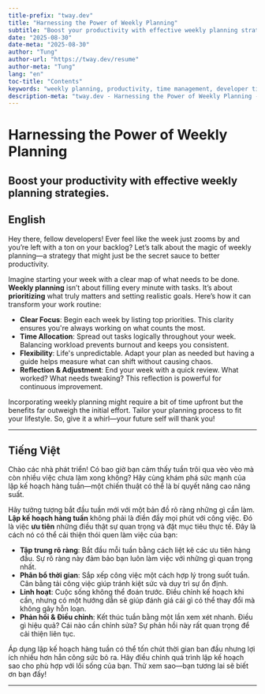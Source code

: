 ```yaml
---
title-prefix: "tway.dev"
title: "Harnessing the Power of Weekly Planning"
subtitle: "Boost your productivity with effective weekly planning strategies."
date: "2025-08-30"
date-meta: "2025-08-30"
author: "Tung"
author-url: "https://tway.dev/resume"
author-meta: "Tung"
lang: "en"
toc-title: "Contents"
keywords: "weekly planning, productivity, time management, developer tips, planning strategies"
description-meta: "tway.dev - Harnessing the Power of Weekly Planning - Boost your productivity with effective weekly planning strategies."
---
```


# Harnessing the Power of Weekly Planning
## Boost your productivity with effective weekly planning strategies.

## English
Hey there, fellow developers! Ever feel like the week just zooms by and you’re left with a ton on your backlog? Let’s talk about the magic of weekly planning—a strategy that might just be the secret sauce to better productivity.

Imagine starting your week with a clear map of what needs to be done. **Weekly planning** isn’t about filling every minute with tasks. It’s about **prioritizing** what truly matters and setting realistic goals. Here’s how it can transform your work routine:

- **Clear Focus**: Begin each week by listing top priorities. This clarity ensures you're always working on what counts the most.
- **Time Allocation**: Spread out tasks logically throughout your week. Balancing workload prevents burnout and keeps you consistent.
- **Flexibility**: Life's unpredictable. Adapt your plan as needed but having a guide helps measure what can shift without causing chaos.
- **Reflection & Adjustment**: End your week with a quick review. What worked? What needs tweaking? This reflection is powerful for continuous improvement.

Incorporating weekly planning might require a bit of time upfront but the benefits far outweigh the initial effort. Tailor your planning process to fit your lifestyle. So, give it a whirl—your future self will thank you!

---

## Tiếng Việt
Chào các nhà phát triển! Có bao giờ bạn cảm thấy tuần trôi qua vèo vèo mà còn nhiều việc chưa làm xong không? Hãy cùng khám phá sức mạnh của lập kế hoạch hàng tuần—một chiến thuật có thể là bí quyết nâng cao năng suất.

Hãy tưởng tượng bắt đầu tuần mới với một bản đồ rõ ràng những gì cần làm. **Lập kế hoạch hàng tuần** không phải là điền đầy mọi phút với công việc. Đó là việc **ưu tiên** những điều thật sự quan trọng và đặt mục tiêu thực tế. Đây là cách nó có thể cải thiện thói quen làm việc của bạn:

- **Tập trung rõ ràng**: Bắt đầu mỗi tuần bằng cách liệt kê các ưu tiên hàng đầu. Sự rõ ràng này đảm bảo bạn luôn làm việc với những gì quan trọng nhất.
- **Phân bổ thời gian**: Sắp xếp công việc một cách hợp lý trong suốt tuần. Cân bằng tải công việc giúp tránh kiệt sức và duy trì sự ổn định.
- **Linh hoạt**: Cuộc sống không thể đoán trước. Điều chỉnh kế hoạch khi cần, nhưng có một hướng dẫn sẽ giúp đánh giá cái gì có thể thay đổi mà không gây hỗn loạn.
- **Phản hồi & Điều chỉnh**: Kết thúc tuần bằng một lần xem xét nhanh. Điều gì hiệu quả? Cái nào cần chỉnh sửa? Sự phản hồi này rất quan trọng để cải thiện liên tục.

Áp dụng lập kế hoạch hàng tuần có thể tốn chút thời gian ban đầu nhưng lợi ích nhiều hơn hẳn công sức bỏ ra. Hãy điều chỉnh quá trình lập kế hoạch sao cho phù hợp với lối sống của bạn. Thử xem sao—bạn tương lai sẽ biết ơn bạn đấy!

---